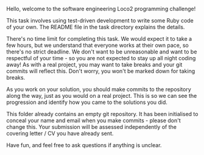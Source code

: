 Hello, welcome to the software engineering Loco2 programming challenge!

This task involves using test-driven development to write some Ruby code of
your own. The README file in the task directory explains the details.

There's no time limit for completing this task. We would expect it to
take a few hours, but we understand that everyone works at their own pace,
so there's no strict deadline. We don't want to be unreasonable and want
to be respectful of your time - so you are not expected to stay up all
night coding away! As with a real project, you may want to take breaks and
your git commits will reflect this. Don't worry, you won't be marked
down for taking breaks.

As you work on your solution, you should make commits to the repository
along the way, just as you would on a real project. This is so we can
see the progression and identify how you came to the solutions you did.

This folder already contains an empty git repository. It has been
initialised to conceal your name and email when you make commits -
please don't change this. Your submission will be assessed
independently of the covering letter / CV you have already sent.

Have fun, and feel free to ask questions if anything is unclear.
